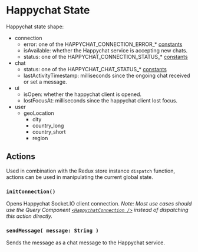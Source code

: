 Happychat State
===============

Happychat state shape:

- connection
  - error: one of the HAPPYCHAT_CONNECTION_ERROR_* [constants](./constants.js)
  - isAvailable: whether the Happychat service is accepting new chats.
  - status: one of the HAPPYCHAT_CONNECTION_STATUS_* [constants](./constants.js)
- chat
  - status: one of the HAPPYCHAT_CHAT_STATUS_* [constants](./constants.js)
  - lastActivityTimestamp: milliseconds since the ongoing chat received or set a message.
- ui
  - isOpen: whether the happychat client is opened.
  - lostFocusAt: milliseconds since the happychat client lost focus.
- user
  - geoLocation
    - city
    - country_long
    - country_short
    - region

## Actions

Used in combination with the Redux store instance `dispatch` function, actions can be used in manipulating the current global state.

  ### `initConnection()`

Opens Happychat Socket.IO client connection. _Note: Most use cases should use the Query Component
[`<HappychatConnection />`](../../components/happychat/connection.jsx) instead of dispatching
this action directly._

### `sendMessage( message: String )`

Sends the message as a chat message to the Happychat service.
